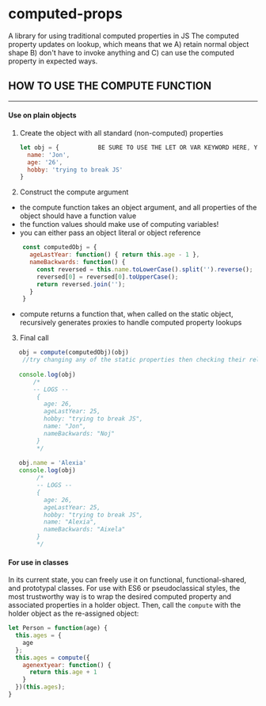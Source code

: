 # computed-props
A library for using traditional computed properties in JS
The computed property updates on lookup, which means that we  A) retain normal object shape B) don't have to invoke anything and C) can use the computed property in expected ways.

## HOW TO USE THE COMPUTE FUNCTION

----------------------------
#### Use on plain objects 
1. Create the object with all standard (non-computed) properties
    ```js
    let obj = {           BE SURE TO USE THE LET OR VAR KEYWORD HERE, YOU WILL REASSIGN LATER
      name: 'Jon',
      age: '26',
      hobby: 'trying to break JS'
    }
    ```
2. Construct the compute argument

- the compute function takes an object argument, and all properties of the object should have a function value
- the function values should make use of computing variables! 
- you can either pass an object literal or object reference

```js
    const computedObj = {
      ageLastYear: function() { return this.age - 1 },
      nameBackwards: function() {
        const reversed = this.name.toLowerCase().split('').reverse();
        reversed[0] = reversed[0].toUpperCase();
        return reversed.join('');
      }
    }
```
- compute returns a function that, when called on the static object, recursively generates proxies to handle computed property lookups

3. Final call

```js
   obj = compute(computedObj)(obj)
    //try changing any of the static properties then checking their related computed properties!
    
   console.log(obj)
       /*
       -- LOGS --
        {
          age: 26,
          ageLastYear: 25,
          hobby: "trying to break JS",
          name: "Jon",
          nameBackwards: "Noj"
        } 
        */
        
   obj.name = 'Alexia'
   console.log(obj)
        /*
        -- LOGS --
        {
          age: 26,
          ageLastYear: 25,
          hobby: "trying to break JS",
          name: "Alexia",
          nameBackwards: "Aixela"
        }
        */
```

#### For use in classes

In its current state, you can freely use it on functional, functional-shared, and prototypal classes.
For use with ES6 or pseudoclassical styles, the most trustworthy way is to wrap the desired computed property and associated properties in a holder object.
Then, call the `compute` with the holder object as the re-assigned object:
```js
let Person = function(age) {
  this.ages = {
    age
  };
  this.ages = compute({
    agenextyear: function() {
      return this.age + 1
    }
  })(this.ages);
}
```
